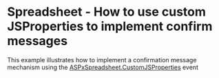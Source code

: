 # Spreadsheet - How to use custom JSProperties to implement confirm messages


<p>This example illustrates how to implement a confirmation message mechanism using the <a href="https://documentation.devexpress.com/AspNet/DevExpress.Web.ASPxSpreadsheet.ASPxSpreadsheet.CustomJSProperties.event"><u> ASPxSpreadsheet.CustomJSProperties</u></a> event </p>
<br/>



